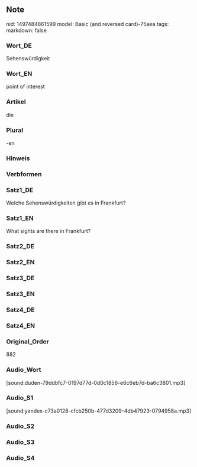 ## Note
nid: 1497484861599
model: Basic (and reversed card)-75aea
tags: 
markdown: false

### Wort_DE
Sehenswürdigkeit

### Wort_EN
point of interest

### Artikel
die

### Plural
-en

### Hinweis


### Verbformen


### Satz1_DE
Welche Sehenswürdigkeiten gibt es in Frankfurt?

### Satz1_EN
What sights are there in Frankfurt?

### Satz2_DE


### Satz2_EN


### Satz3_DE


### Satz3_EN


### Satz4_DE


### Satz4_EN


### Original_Order
882

### Audio_Wort
[sound:duden-79ddbfc7-0197d77d-0d0c1856-e6c6eb7d-ba6c3801.mp3]

### Audio_S1
[sound:yandex-c73a0128-cfcb250b-477d3209-4db47923-0794958a.mp3]

### Audio_S2


### Audio_S3


### Audio_S4

